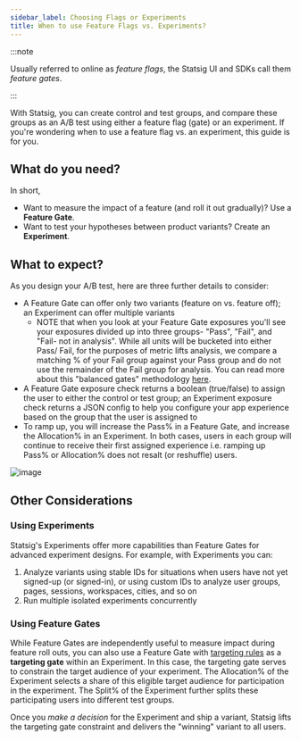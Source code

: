 ```yaml
---
sidebar_label: Choosing Flags or Experiments
title: When to use Feature Flags vs. Experiments?
---
```


:::note

Usually referred to online as _feature flags_, the Statsig UI and SDKs call them _feature gates_.

:::

With Statsig, you can create control and test groups, and compare these groups as an A/B test using either a feature flag (gate) or an experiment. 
If you're wondering when to use a feature flag vs. an experiment, this guide is for you.  

## What do you need?
In short, 
 - Want to measure the impact of a feature (and roll it out gradually)? Use a **Feature Gate**.
 - Want to test your hypotheses between product variants? Create an **Experiment**.

## What to expect?
As you design your A/B test, here are three further details to consider:
 - A Feature Gate can offer only two variants (feature on vs. feature off); an Experiment can offer multiple variants
      - NOTE that when you look at your Feature Gate exposures you'll see your exposures divided up into three groups- "Pass", "Fail", and "Fail- not in analysis". While all units will be bucketed into either Pass/ Fail, for the purposes of metric lifts analysis, we compare a matching % of your Fail group against your Pass group and do not use the remainder of the Fail group for analysis. You can read more about this "balanced gates" methodology [here](https://docs.statsig.com/feature-flags/view-exposures#gate-exposures).
 - A Feature Gate exposure check returns a boolean (true/false) to assign the user to either the control or test group; an Experiment exposure check returns a JSON config to help you configure your app experience based on the group that the user is assigned to
 - To ramp up, you will increase the Pass% in a Feature Gate, and increase the Allocation% in an Experiment. In both cases, users in each group will continue to receive their first assigned experience i.e. ramping up Pass% or Allocation% does not resalt (or reshuffle) users. 

![image](https://user-images.githubusercontent.com/1315028/158034863-71cc65ea-8833-47e8-a277-89119f7a00ab.png)


## Other Considerations
### Using Experiments
Statsig's Experiments offer more capabilities than Feature Gates for advanced experiment designs. For example, with Experiments you can: 
1. Analyze variants using stable IDs for situations when users have not yet signed-up (or signed-in), or using custom IDs to analyze user groups, pages, sessions, workspaces, cities, and so on
2. Run multiple isolated experiments concurrently 

### Using Feature Gates
While Feature Gates are independently useful to measure impact during feature roll outs, you can also use a Feature Gate with [targeting rules](/feature-flags/conditions) as a **targeting gate** within an Experiment.
In this case, the targeting gate serves to constrain the target audience of your experiment. The Allocation% of the Experiment selects a share of this eligible target audience for participation in the experiment. The Split% of the Experiment further splits these participating users into different test groups.

Once you _make a decision_ for the Experiment and ship a variant, Statsig lifts the targeting gate constraint and delivers the "winning" variant to all users.   



